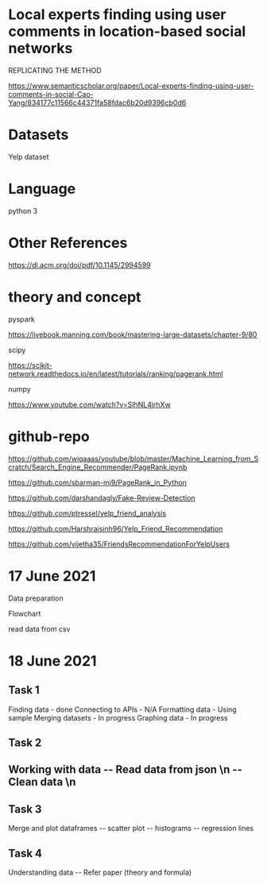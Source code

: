 # Local experts finding using user comments in location-based social networks

REPLICATING THE METHOD

https://www.semanticscholar.org/paper/Local-experts-finding-using-user-comments-in-social-Cao-Yang/834177c11566c44371fa58fdac6b20d9396cb0d6

Datasets
========

Yelp dataset

Language
========

python 3

Other References
================

https://dl.acm.org/doi/pdf/10.1145/2994599

theory and concept
==================

pyspark

https://livebook.manning.com/book/mastering-large-datasets/chapter-9/80

scipy

https://scikit-network.readthedocs.io/en/latest/tutorials/ranking/pagerank.html

numpy 

https://www.youtube.com/watch?v=SlhNL4jrhXw

github-repo
===========

https://github.com/wiqaaas/youtube/blob/master/Machine_Learning_from_Scratch/Search_Engine_Recommender/PageRank.ipynb


https://github.com/sbarman-mi9/PageRank_in_Python

https://github.com/darshandagly/Fake-Review-Detection

https://github.com/ptressel/yelp_friend_analysis

https://github.com/Harshrajsinh96/Yelp_Friend_Recommendation

https://github.com/vijetha35/FriendsRecommendationForYelpUsers

17 June 2021
============

Data preparation

Flowchart

read data from csv

18 June 2021
============

Task 1
------
Finding data - done 
Connecting to APIs - N/A
Formatting data - Using sample
Merging datasets - In progress
Graphing data - In progress

Task 2
------
Working with data
-- Read data from json \n
-- Clean data \n
-- 

Task 3
------
Merge and plot dataframes
-- scatter plot
-- histograms
-- regression lines

Task 4
------
Understanding data
-- Refer paper (theory and formula)



